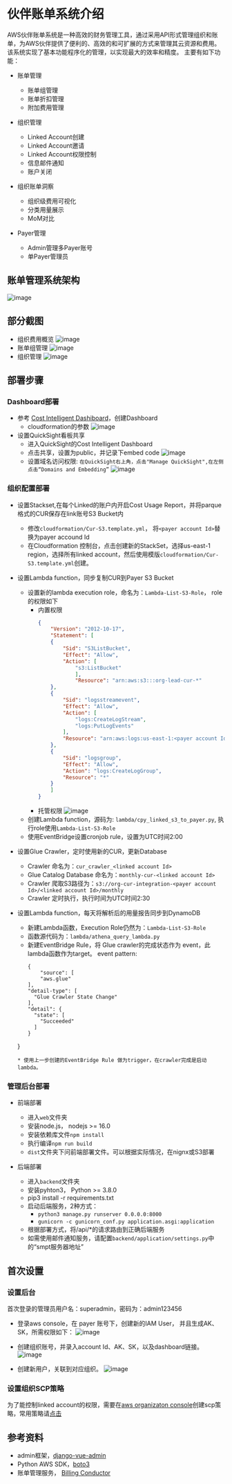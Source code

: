 # 伙伴账单系统介绍
AWS伙伴账单系统是一种高效的财务管理工具，通过采用API形式管理组织和账单，为AWS伙伴提供了便利的、高效的和可扩展的方式来管理其云资源和费用。该系统实现了基本功能程序化的管理，以实现最大的效率和精度。
主要有如下功能：
* 账单管理
    - 账单组管理
    - 账单折扣管理
    - 附加费用管理

* 组织管理
    - Linked Account创建
    - Linked Account邀请
    - Linked Account权限控制
    - 信息邮件通知
    - 账户关闭

* 组织账单洞察
    - 组织级费用可视化
    - 分类用量展示
    - MoM对比

* Payer管理
    - Admin管理多Payer账号
    - 单Payer管理员

## 账单管理系统架构
![image](https://github.com/heqiqi/aws_partner_billing_system/blob/main/data/img/sytem-arch.png)

## 部分截图
- 组织费用概览
![image](https://github.com/heqiqi/aws_partner_billing_system/blob/main/data/img/Screenshot1.png)
- 账单组管理
![image](https://github.com/heqiqi/aws_partner_billing_system/blob/main/data/img/Screenshot2.png)
- 组织管理
![image](https://github.com/heqiqi/aws_partner_billing_system/blob/main/data/img/Screenshot3.jpeg)


## 部署步骤
### Dashboard部署
- 参考 [Cost Intelligent Dashiboard](https://www.wellarchitectedlabs.com/cost/200_labs/200_cloud_intelligence/cost-usage-report-dashboards/dashboards/deploy_dashboards/)，创建Dashboard
    * cloudformation的参数
![image](https://github.com/heqiqi/aws_partner_billing_system/blob/main/data/img/dashboard-cfn.png)
- 设置QuickSight看板共享
    * 进入QuickSight的Cost Intelligent Dashboard
    * 点击共享，设置为public，并记录下embed code
![image](https://github.com/heqiqi/aws_partner_billing_system/blob/main/data/img/set-share.png)
    * 设置域名访问权限:
    ```在QuickSight右上角，点击"Manage QuickSight",在左侧点击“Domains and Embedding”```
![image](https://github.com/heqiqi/aws_partner_billing_system/blob/main/data/img/domains-permission.png)
     
### 组织配置部署
- 设置Stackset,在每个Linked的账户内开启Cost Usage Report，并将parque格式的CUR保存在link账号S3 Bucket内
    * 修改`cloudformation/Cur-S3.template.yml`， 将`<payer account Id>`替换为payer accound Id
    * 在Cloudformation 控制台，点击创建新的StackSet，选择us-east-1 region，选择所有linked account，然后使用模版`cloudformation/Cur-S3.template.yml`创建。
- 设置Lambda function，同步复制CUR到Payer S3 Bucket
    * 设置新的lambda execution role，命名为：`Lambda-List-S3-Role`， role 的权限如下
        * 内置权限
            ```json
            {
                "Version": "2012-10-17",
                "Statement": [
                {
                    "Sid": "S3ListBucket",
                    "Effect": "Allow",
                    "Action": [
                        "s3:ListBucket"
                        ],
                        "Resource": "arn:aws:s3:::org-lead-cur-*"
                },
                {
                    "Sid": "logsstreamevent",
                    "Effect": "Allow",
                    "Action": [
                        "logs:CreateLogStream",
                        "logs:PutLogEvents"
                    ],
                    "Resource": "arn:aws:logs:us-east-1:<payer account Id>:log-group:/aws/lambda/Lambda-List-S3*/*"
                },
                {
                    "Sid": "logsgroup",
                    "Effect": "Allow",
                    "Action": "logs:CreateLogGroup",
                    "Resource": "*"
                }
                ]
            }            
            ```
        * 托管权限
        ![image](https://github.com/heqiqi/aws_partner_billing_system/blob/main/data/img/permission-lambda.png)
    * 创建Lambda function，源码为: `lambda/cpy_linked_s3_to_payer.py`, 执行role使用`Lambda-List-S3-Role`
    * 使用EventBridge设置cronjob rule，设置为UTC时间2:00

- 设置Glue Crawler，定时使用新的CUR，更新Database
    * Crawler 命名为：`cur_crawler_<linked account Id>`
    * Glue Catalog Database 命名为：`monthly-cur-<linked account Id>`
    * Crawler 爬取S3路径为：`s3://org-cur-integration-<payer account Id>/<linked account Id>/monthly`
    * Crawler 定时执行，执行时间为UTC时间2:30
- 设置Lambda function，每天将解析后的用量报告同步到DynamoDB
    * 新建Lambda函数，Execution Role仍然为：`Lambda-List-S3-Role`
    * 函数源代码为：`lambda/athena_query_lambda.py`
    * 新建EventBridge Rule，将 Glue crawler的完成状态作为 event，此lambda函数作为target。
      event pattern:
      ```
      {
          "source": [
          "aws.glue"
      ],
      "detail-type": [
        "Glue Crawler State Change"
      ],
      "detail": {
        "state": [
          "Succeeded"
        ]
      }
    }
    ```
    * 使用上一步创建的EventBridge Rule 做为trigger，在crawler完成是启动lambda。
### 管理后台部署
- 前端部署
    * 进入`web`文件夹
    * 安装node.js， nodejs >= 16.0
    * 安装依赖库文件`npm install`
    * 执行编译`npm run build`
    * `dist`文件夹下问前端部署文件。可以根据实际情况，在nignx或S3部署

- 后端部署
    * 进入`backend`文件夹
    * 安装pyhton3， Python >= 3.8.0
    * pip3 install -r requirements.txt
    * 启动后端服务，2种方式：
        * `python3 manage.py runserver 0.0.0.0:8000`
        * `gunicorn -c gunicorn_conf.py application.asgi:application`
    * 根据部署方式，将/api/*的请求路由到正确后端服务
    * 如需使用邮件通知服务，请配置`backend/application/settings.py`中的“smpt服务器地址”
## 首次设置
### 设置后台
首次登录的管理员用户名：superadmin，密码为：admin123456
- 登录aws console，在 payer 账号下，创建新的IAM User， 并且生成AK、SK，所需权限如下：
![image](https://github.com/heqiqi/aws_partner_billing_system/blob/main/data/img/payer-iam-permission.png)

- 创建组织账号，并录入account Id、AK、SK，以及dashboard链接。
![image](https://github.com/heqiqi/aws_partner_billing_system/blob/main/data/img/step1.png)

- 创建新用户，关联到对应组织。
![image](https://github.com/heqiqi/aws_partner_billing_system/blob/main/data/img/step2.png)

### 设置组织SCP策略
为了能控制linked account的权限，需要在[aws organizaton console]()创建scp策略，常用策略请[点击](https://monkey16.notion.site/scp-5a73963ac1bb42e08d5ead235aa649d1?pvs=4)

## 参考资料
- admin框架，[django-vue-admin](https://github.com/liqianglog/django-vue-admin)
- Python AWS SDK，[boto3](https://boto3.amazonaws.com/v1/documentation/api/latest/guide/quickstart.html)
- 账单管理服务， [Billing Conductor](https://docs.aws.amazon.com/billingconductor/latest/userguide/what-is-billingconductor.html)
